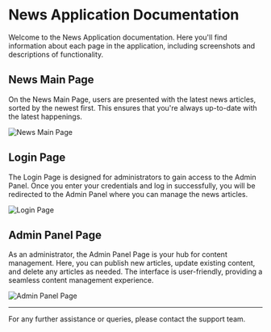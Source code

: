 # News Application Documentation

Welcome to the News Application documentation. Here you'll find information about each page in the application, including screenshots and descriptions of functionality.

## News Main Page

On the News Main Page, users are presented with the latest news articles, sorted by the newest first. This ensures that you're always up-to-date with the latest happenings.

![News Main Page](https://github.com/jah3/News/assets/53344968/0b88a73b-8561-4427-ba85-38239de3874a)
## Login Page

The Login Page is designed for administrators to gain access to the Admin Panel. Once you enter your credentials and log in successfully, you will be redirected to the Admin Panel where you can manage the news articles.

![Login Page](https://github.com/jah3/News/assets/53344968/7c829e00-a9f7-4704-b91d-21611963e51d)

## Admin Panel Page

As an administrator, the Admin Panel Page is your hub for content management. Here, you can publish new articles, update existing content, and delete any articles as needed. The interface is user-friendly, providing a seamless content management experience.

![Admin Panel Page](https://github.com/jah3/News/assets/53344968/e3c9ccf1-120f-434e-951d-a3ae5faceb4d)


---

For any further assistance or queries, please contact the support team.
